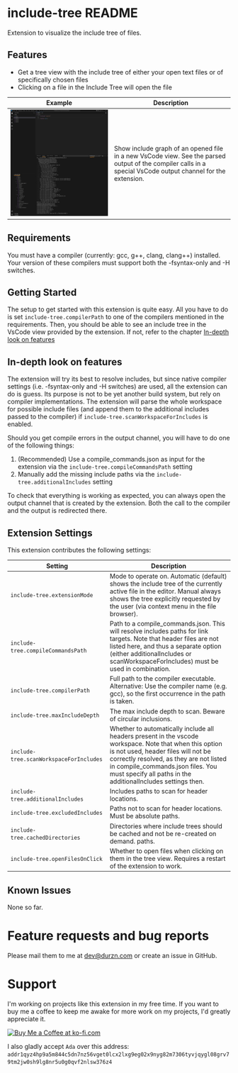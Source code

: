 # include-tree README

Extension to visualize the include tree of files.

## Features

- Get a tree view with the include tree of either your open text files or of specifically chosen files
- Clicking on a file in the Include Tree will open the file

| Example                    | Description                                                                                                                                                  |
| -------------------------- | ------------------------------------------------------------------------------------------------------------------------------------------------------------ |
|![](assets/example.png)     | Show include graph of an opened file in a new VsCode view. See the parsed output of the compiler calls in a special VsCode output channel for the extension. |

## Requirements

You must have a compiler (currently: gcc, g++, clang, clang++) installed.
Your version of these compilers must support both the -fsyntax-only and -H switches.

## Getting Started

The setup to get started with this extension is quite easy.
All you have to do is set `include-tree.compilerPath` to one of the compilers mentioned in the requirements.
Then, you should be able to see an include tree in the VsCode view provided by the extension.
If not, refer to the chapter [In-depth look on features](#in-depth-look-on-features)

## In-depth look on features

The extension will try its best to resolve includes, but since native compiler settings (i.e. -fsyntax-only and -H switches) are used, all the extension can do is guess. Its purpose is not to be yet another build system, but rely on compiler implementations.
The extension will parse the whole workspace for possible include files (and append them to the additional includes passed to the compiler) if `include-tree.scanWorkspaceForIncludes` is enabled.

Should you get compile errors in the output channel, you will have to do one of the following things:

1. (Recommended) Use a compile_commands.json as input for the extension via the `include-tree.compileCommandsPath` setting
2. Manually add the missing include paths via the `include-tree.additionalIncludes` setting

To check that everything is working as expected, you can always open the output channel that is created by the extension. Both the call to the compiler
and the output is redirected there.

## Extension Settings

This extension contributes the following settings:

| Setting                                   | Description                                                                                                                                                                                                      |
| ----------------------------------------- | ---------------------------------------------------------------------------------------------------------------------------------------------------------------------------------------------------------------- |
| `include-tree.extensionMode`              | Mode to operate on. Automatic (default) shows the include tree of the currently active file in the editor. Manual always shows the tree explicitly requested by the user (via context menu in the file browser). |
| `include-tree.compileCommandsPath`        | Path to a compile_commands.json. This will resolve includes paths for link targets. Note that header files are not listed here, and thus a separate option (either additionalIncludes or scanWorkspaceForIncludes) must be used in combination. |
| `include-tree.compilerPath`               | Full path to the compiler executable. Alternative: Use the compiler name (e.g. gcc), so the first occurrence in the path is taken.                                                                               |
| `include-tree.maxIncludeDepth`            | The max include depth to scan. Beware of circular inclusions.                                                                                                                                                    |
| `include-tree.scanWorkspaceForIncludes`   | Whether to automatically include all headers present in the vscode workspace. Note that when this option is not used, header files will not be correctly resolved, as they are not listed in compile_commands.json files. You must specify all paths in the additionalIncludes settings then.  |
| `include-tree.additionalIncludes`         | Includes paths to scan for header locations.                                                                                                                                                                     |
| `include-tree.excludedIncludes`           | Paths not to scan for header locations. Must be absolute paths.                                                                                                                                                  |
| `include-tree.cachedDirectories`          | Directories where include trees should be cached and not be re-created on demand. paths.                                                                                                                                                  |
| `include-tree.openFilesOnClick`          | Whether to open files when clicking on them in the tree view. Requires a restart of the extension to work. |

## Known Issues

None so far.

# Feature requests and bug reports
Please mail them to me at dev@durzn.com or create an issue in GitHub.

# Support
I'm working on projects like this extension in my free time. 
If you want to buy me a coffee to keep me awake for more work on my projects, I'd greatly appreciate it.

<a href='https://ko-fi.com/H2H4Q3C6N' target='_blank'><img height='36' style='border:0px;height:36px;' src='https://storage.ko-fi.com/cdn/kofi2.png?v=3' border='0' alt='Buy Me a Coffee at ko-fi.com' /></a>

I also gladly accept ``Ada`` over this address: ``addr1qyz4hp9a5m844c5dn7nz56vget0lcx2lxg9eg02x9nyg82m7306tyvjqygl08grv79tm2jw0sh9lg8nr5u0g0qvf2nlsw376z4``
